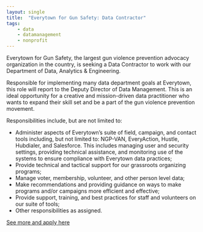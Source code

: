 ```yaml
---
layout: single
title:  "Everytown for Gun Safety: Data Contractor"
tags: 
    - data
    - datamanagement
    - nonprofit
---
```


Everytown for Gun Safety, the largest gun violence prevention advocacy organization in the country, is seeking a Data Contractor to work with our Department of Data, Analytics & Engineering.

Responsible for implementing many data department goals at Everytown, this role will report to the Deputy Director of Data Management. This is an ideal opportunity for a creative and mission-driven data practitioner who wants to expand their skill set and be a part of the gun violence prevention movement.

Responsibilities include, but are not limited to:
* Administer aspects of Everytown’s suite of field, campaign, and contact tools including, but not limited to: NGP-VAN, EveryAction, Hustle, Hubdialer, and Salesforce. This includes managing user and security settings, providing technical assistance, and monitoring use of the systems to ensure compliance with Everytown data practices;
* Provide technical and tactical support for our grassroots organizing programs;
* Manage voter, membership, volunteer, and other person level data;
* Make recommendations and providing guidance on ways to make programs and/or campaigns more efficient and effective;
* Provide support, training, and best practices for staff and volunteers on our suite of tools;
* Other responsibilities as assigned.

[See more and apply here](https://www.idealist.org/en/nonprofit-job/943da1e3a15043a48a098b8f8e1b9c83-data-management-contractor-everytown-for-gun-safety-washington)
